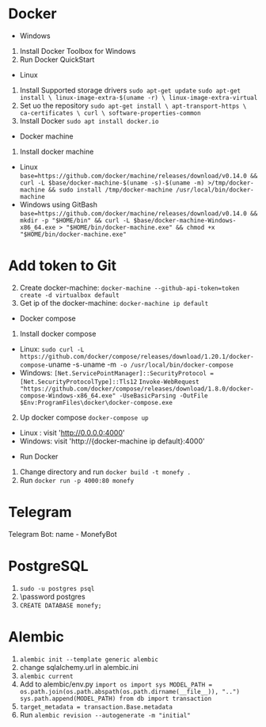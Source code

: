 # Docker
- Windows
1. Install Docker Toolbox for Windows
2. Run Docker QuickStart

- Linux
1. Install Supported storage drivers
`sudo apt-get update`
`sudo apt-get install \
    linux-image-extra-$(uname -r) \
    linux-image-extra-virtual`
2. Set uo the repository
`sudo apt-get install \
    apt-transport-https \
    ca-certificates \
    curl \
    software-properties-common`
3. Install Docker
`sudo apt install docker.io`

- Docker machine
1. Install docker machine
* Linux
`base=https://github.com/docker/machine/releases/download/v0.14.0 &&
  curl -L $base/docker-machine-$(uname -s)-$(uname -m) >/tmp/docker-machine &&
  sudo install /tmp/docker-machine /usr/local/bin/docker-machine`
* Windows using GitBash
`base=https://github.com/docker/machine/releases/download/v0.14.0 &&
  mkdir -p "$HOME/bin" &&
  curl -L $base/docker-machine-Windows-x86_64.exe > "$HOME/bin/docker-machine.exe" &&
  chmod +x "$HOME/bin/docker-machine.exe"`
# Add token to Git
2. Create docker-machine: `docker-machine --github-api-token=token create -d virtualbox default`
3. Get ip of the docker-machine: `docker-machine ip default`

- Docker compose
1. Install docker compose
* Linux:
`sudo curl -L https://github.com/docker/compose/releases/download/1.20.1/docker-compose-`uname -s`-`uname -m` -o /usr/local/bin/docker-compose`
* Windows:
`[Net.ServicePointManager]::SecurityProtocol = [Net.SecurityProtocolType]::Tls12`
`Invoke-WebRequest "https://github.com/docker/compose/releases/download/1.8.0/docker-compose-Windows-x86_64.exe" -UseBasicParsing -OutFile $Env:ProgramFiles\docker\docker-compose.exe`
2. Up docker compose
`docker-compose up`
* Linux : visit 'http://0.0.0.0:4000'
* Windows: visit 'http://{docker-machine ip default}:4000'


- Run Docker
1. Change directory and run `docker build -t monefy .`
2. Run `docker run -p 4000:80 monefy`

# Telegram
Telegram Bot:
name - MonefyBot

# PostgreSQL
1. `sudo -u postgres psql`
2. \password postgres
3. `CREATE DATABASE monefy;`

# Alembic
1. `alembic init --template generic alembic`
2. change sqlalchemy.url in alembic.ini
3. `alembic current`
4. Add to alembic/env.py
`import os
import sys
MODEL_PATH = os.path.join(os.path.abspath(os.path.dirname(__file__)), "..")
sys.path.append(MODEL_PATH)
from db import transaction`
5. `target_metadata = transaction.Base.metadata`
6. Run `alembic revision --autogenerate -m "initial"`
